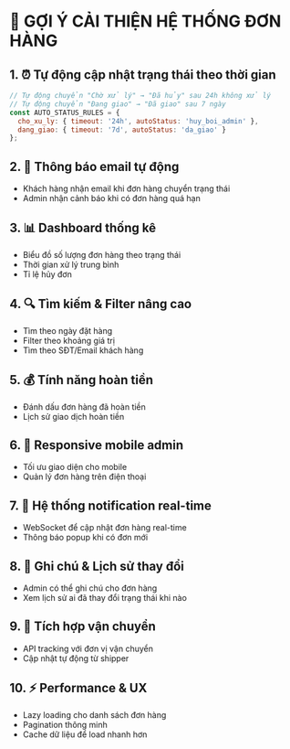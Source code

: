 # 🚀 GỢI Ý CẢI THIỆN HỆ THỐNG ĐƠN HÀNG

## 1. ⏰ Tự động cập nhật trạng thái theo thời gian
```javascript
// Tự động chuyển "Chờ xử lý" → "Đã hủy" sau 24h không xử lý
// Tự động chuyển "Đang giao" → "Đã giao" sau 7 ngày
const AUTO_STATUS_RULES = {
  cho_xu_ly: { timeout: '24h', autoStatus: 'huy_boi_admin' },
  dang_giao: { timeout: '7d', autoStatus: 'da_giao' }
};
```

## 2. 📧 Thông báo email tự động
- Khách hàng nhận email khi đơn hàng chuyển trạng thái
- Admin nhận cảnh báo khi có đơn hàng quá hạn

## 3. 📊 Dashboard thống kê
- Biểu đồ số lượng đơn hàng theo trạng thái
- Thời gian xử lý trung bình
- Tỉ lệ hủy đơn

## 4. 🔍 Tìm kiếm & Filter nâng cao
- Tìm theo ngày đặt hàng
- Filter theo khoảng giá trị
- Tìm theo SĐT/Email khách hàng

## 5. 💰 Tính năng hoàn tiền
- Đánh dấu đơn hàng đã hoàn tiền
- Lịch sử giao dịch hoàn tiền

## 6. 📱 Responsive mobile admin
- Tối ưu giao diện cho mobile
- Quản lý đơn hàng trên điện thoại

## 7. 🔔 Hệ thống notification real-time
- WebSocket để cập nhật đơn hàng real-time
- Thông báo popup khi có đơn mới

## 8. 📝 Ghi chú & Lịch sử thay đổi
- Admin có thể ghi chú cho đơn hàng
- Xem lịch sử ai đã thay đổi trạng thái khi nào

## 9. 🚚 Tích hợp vận chuyển
- API tracking với đơn vị vận chuyển
- Cập nhật tự động từ shipper

## 10. ⚡ Performance & UX
- Lazy loading cho danh sách đơn hàng
- Pagination thông minh
- Cache dữ liệu để load nhanh hơn
